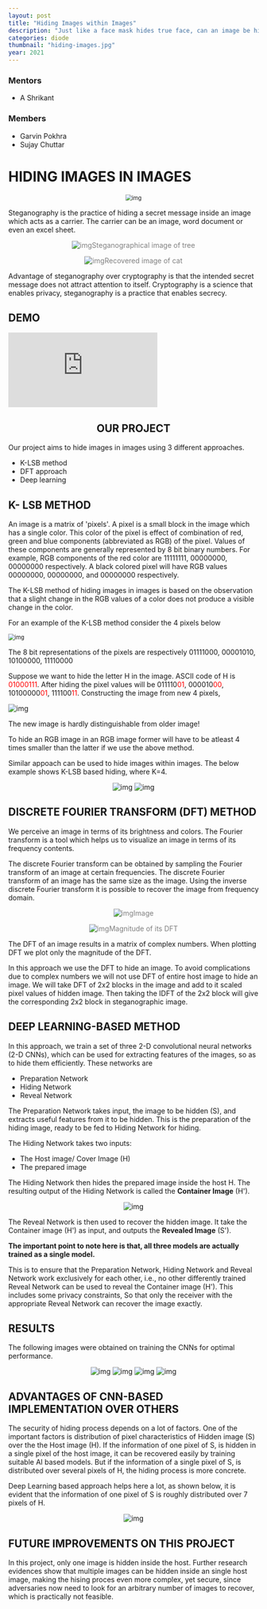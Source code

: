 ```yaml
---
layout: post
title: "Hiding Images within Images"
description: "Just like a face mask hides true face, can an image be hidden inside another image?"
categories: diode
thumbnail: "hiding-images.jpg"
year: 2021
---
```


### Mentors
- A Shrikant

### Members
- Garvin Pokhra
- Sujay Chuttar


# HIDING IMAGES IN IMAGES

<p align='center'>
<img alt="img" src="https://raw.githubusercontent.com/IEEE-NITK/Hiding-Images/main/Blog/Images/Photo_thumbnail.jpg" style="zoom:80%;" />
</p>


Steganography is the practice of hiding a secret message inside an image which acts as a carrier. The carrier can be an image, word document or even an excel sheet.

<figure class="image" style="text-align: center; color: gray;"><img alt="img" src="https://raw.githubusercontent.com/IEEE-NITK/Hiding-Images/main/Blog/Images/Steganography_original.png" alt="img">Steganographical image of tree</figure>

<figure class="image" style="text-align: center; color: gray;"><img alt="img" src="https://raw.githubusercontent.com/IEEE-NITK/Hiding-Images/main/Blog/Images/Steganography_recovered.png" alt="img">Recovered image of cat</figure>

Advantage of steganography over cryptography is that the intended secret message does not attract attention to itself. Cryptography is a science that enables privacy, steganography is a practice that enables secrecy.

## DEMO

<iframe src="https://www.youtube.com/embed/rGvy0vgKQvg" title="YouTube video player" frameborder="0" allow="accelerometer; clipboard-write; encrypted-media; gyroscope; picture-in-picture" allowfullscreen></iframe>


<h2 align = 'center'>OUR PROJECT</h2>

Our project aims to hide images in images using 3 different approaches. 

* K-LSB method
* DFT approach
* Deep learning

## K- LSB METHOD

An image is a matrix of 'pixels'. A pixel is a small block in the image which has a single color. This color of the pixel is effect of combination of red, green and blue components (abbreviated as RGB) of the pixel. Values of these components are generally represented by 8 bit binary numbers.
For example, RGB components of the red color are 11111111, 00000000, 00000000 respectively. A black colored pixel will have RGB values 00000000, 00000000, and 00000000 respectively. 

The K-LSB method of hiding images in images is based on the observation that a slight change in the RGB values of a color does not produce a visible change in the color. 

For an example of the K-LSB method consider the 4 pixels below

<img alt="img" src="https://raw.githubusercontent.com/IEEE-NITK/Hiding-Images/main/Blog/Images/grayscale_image.png" style="zoom:80%;" />     

The 8 bit representations of the pixels are respectively 01111000, 00001010, 10100000, 11110000

Suppose we want to hide the letter H in the image. ASCII code of H is <span style='color:red'>01000111</span>.  After hiding the pixel values will be
011110<span style='color:red'>01</span>, 000010<span style='color:red'>00</span>, 10100000<span style='color:red'>01</span>, 111100<span style='color:red'>11</span>. Constructing the image from new 4 pixels,

<img alt="img" src="https://raw.githubusercontent.com/IEEE-NITK/Hiding-Images/main/Blog/Images/hidden.png"/>


The new image is hardly distinguishable from older image!

To hide an RGB image in an RGB image former will have to be atleast 4 times smaller than the latter if we use the above method. 

Similar appoach can be used to hide images within images. The below example shows K-LSB based hiding, where K=4.

<p align='center'>
    <img alt="img" src="https://raw.githubusercontent.com/IEEE-NITK/Hiding-Images/main/Blog/Images/K-LSB%20in%20Images-1.png" />
    <img alt="img" src="https://raw.githubusercontent.com/IEEE-NITK/Hiding-Images/main/Blog/Images/K-LSB%20in%20Images.png" />
</p>



## DISCRETE FOURIER TRANSFORM (DFT) METHOD

We perceive an image in terms of its brightness and colors. The Fourier transform is a tool which helps us to visualize an image in terms of its frequency contents.  

The discrete Fourier transform can be obtained by sampling the Fourier transform of an image at certain frequencies.  The discrete Fourier transform of an image has the same size as the image. Using the inverse discrete Fourier transform  it is possible to recover the image from frequency domain.

<figure class="image" style="text-align: center; color: gray;"><img alt="img" src="https://raw.githubusercontent.com/IEEE-NITK/Hiding-Images/main/Blog/Images/img1.png" alt="img">Image</figure>

<figure class="image" style="text-align: center; color: gray;"><img alt="img" src="https://raw.githubusercontent.com/IEEE-NITK/Hiding-Images/main/Blog/Images/img2.png" alt="img">Magnitude of its DFT</figure>

The DFT of an image results in a matrix of complex numbers. When plotting DFT we plot only the magnitude of the DFT. 

In this approach we use the DFT to hide an image. To avoid complications due to complex numbers we will not use DFT of entire host image to hide an image. We will take DFT of 2x2 blocks in the image and add to it scaled pixel values of hidden image. Then taking the IDFT of the 2x2 block will give the corresponding 2x2 block in steganographic image. 

## DEEP LEARNING-BASED METHOD

In this approach, we train a set of three 2-D convolutional neural networks (2-D CNNs), which can be used for extracting features of the images, so as to hide them efficiently.
These networks are
* Preparation Network
* Hiding Network
* Reveal Network

The Preparation Network takes input, the image to be hidden (S), and extracts useful features from it to be hidden. This is the preparation of the hiding image, ready to be fed to Hiding Network for hiding.

The Hiding Network takes two inputs:
* The Host image/ Cover Image (H)
* The prepared image

The Hiding Network then hides the prepared image inside the host H. The resulting output of the Hiding Network is called the **Container Image** (H').

<p align='center'>
    <img alt="img" src="https://raw.githubusercontent.com/IEEE-NITK/Hiding-Images/main/Blog/Images/deepcnn1.png" />
</p>

The Reveal Network is then used to recover the hidden image. It take the Container image (H') as input, and outputs the **Revealed Image** (S').

**The important point to note here is that, all three models are actually trained as a single model.**

This is to ensure that the Preparation Network, Hiding Network and Reveal Network work exclusively for each other, i.e., no other differently trained Reveal Network can be used to reveal the Container image (H'). This includes some privacy constraints, So that only the receiver with the appropriate Reveal Network can recover the image exactly.


## RESULTS

The following images were obtained on training the CNNs for optimal performance.

<p align='center'>
    <img alt="img" src="https://raw.githubusercontent.com/IEEE-NITK/Hiding-Images/main/Blog/Images/c1.png" />
    <img alt="img" src="https://raw.githubusercontent.com/IEEE-NITK/Hiding-Images/main/Blog/Images/d1.png" />
    <img alt="img" src="https://raw.githubusercontent.com/IEEE-NITK/Hiding-Images/main/Blog/Images/c2.png" />
    <img alt="img" src="https://raw.githubusercontent.com/IEEE-NITK/Hiding-Images/main/Blog/Images/d2.png" />
</p>

## ADVANTAGES OF CNN-BASED IMPLEMENTATION OVER OTHERS

The security of hiding process depends on a lot of factors. One of the important factors is distribution of pixel characteristics of Hidden image (S) over the the Host image (H). If the information of one pixel of S, is hidden in a single pixel of the host image, it can be recovered easily by training suitable AI based models. But if the information of a single pixel of S, is distributed over several pixels of H, the hiding process is more concrete.

Deep Learning based approach helps here a lot, as shown below, it is evident that the information of one pixel of S is roughly distributed over 7 pixels of H.

<p align='center'>
    <img alt="img" src="https://raw.githubusercontent.com/IEEE-NITK/Hiding-Images/main/Blog/Images/pixel_dist.png" />
</p>

## FUTURE IMPROVEMENTS ON THIS PROJECT

In this project, only one image is hidden inside the host. Further research evidences show that multiple images can be hidden inside an single host image, making the hising proces even more complex, yet secure, since adversaries now need to look for an arbitrary number of images to recover, which is practically not feasible.
